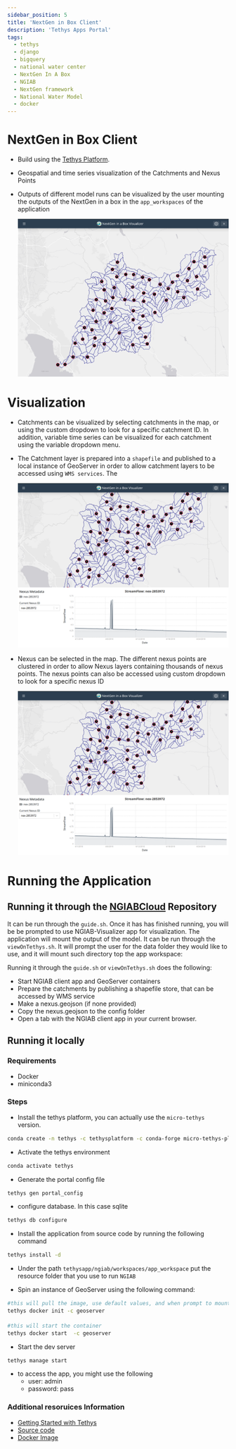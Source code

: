 ```yaml
---
sidebar_position: 5
title: 'NextGen in Box Client'
description: 'Tethys Apps Portal'
tags:
  - tethys
  - django
  - bigquery
  - national water center
  - NextGen In A Box
  - NGIAB
  - NextGen framework
  - National Water Model
  - docker
---
```


# NextGen in Box Client

- Build using the [Tethys Platform](https://www.tethysplatform.org/).
- Geospatial and time series visualization of the Catchments and Nexus Points
- Outputs of different model runs can be visualized by the user mounting the outputs of the NextGen in a box in the `app_workspaces` of the application

  ![first_page](image/index/first_page.png)

# Visualization

- Catchments can be visualized by selecting catchments in the map, or using the custom dropdown to look for a specific catchment ID. In addition, variable time series can be visualized for each catchment using the variable dropdown menu.

- The Catchment layer is prepared into a `shapefile` and published to a local instance of GeoServer in order to allow catchment layers to be accessed using `WMS services`. The

  ![catchments](image/index/catchments.png)

- Nexus can be selected in the map. The different nexus points are clustered in order to allow Nexus layers containing thousands of nexus points. The nexus points can also be accessed using custom dropdown to look for a specific nexus ID

  ![nexus](image/index/nexus.png)

# Running the Application

## Running it through the [NGIABCloud](https://github.com/CIROH-UA/NGIAB-CloudInfra) Repository

It can be run through the `guide.sh`. Once it has has finished running, you will be be prompted to use NGIAB-Visualizer app for visualization. The application will mount the output of the model.
It can be run through the `viewOnTethys.sh`. It will prompt the user for the data folder they would like to use, and it will mount such directory top the app workspace:

Running it through the `guide.sh` or `viewOnTethys.sh` does the following:

- Start NGIAB client app and GeoServer containers
- Prepare the catchments by publishing a shapefile store, that can be accessed by WMS service
- Make a nexus.geojson (if none provided)
- Copy the nexus.geojson to the config folder
- Open a tab with the NGIAB client app in your current browser.

## Running it locally

### Requirements

- Docker
- miniconda3

### Steps

- Install the tethys platform, you can actually use the `micro-tethys` version.

```bash
conda create -n tethys -c tethysplatform -c conda-forge micro-tethys-platform
```

- Activate the tethys environment

```bash
conda activate tethys
```

- Generate the portal config file

```bash
tethys gen portal_config
```

- configure database. In this case sqlite

```bash
tethys db configure
```

- Install the application from source code by running the following command

```bash
tethys install -d
```

- Under the path `tethysapp/ngiab/workspaces/app_workspace` put the resource folder that you use to run `NGIAB`

- Spin an instance of GeoServer using the following command:

```bash
#this will pull the image, use default values, and when prompt to mount data directory, put a valid path
tethys docker init -c geoserver

#this will start the container
tethys docker start  -c geoserver
```

- Start the dev server

```bash
tethys manage start
```

- to access the app, you might use the following
  - user: admin
  - password: pass

### Additional resoruices Information

- [Getting Started with Tethys](https://docs.tethysplatform.org/en/stable/installation.html)
- [Source code](https://github.com/CIROH-UA/ngiab-client)
- [Docker Image](https://hub.docker.com/repository/docker/gioelkin/tethys-ngiab/general)
